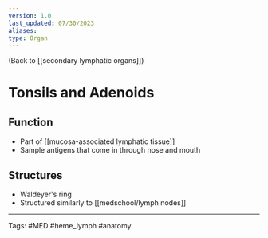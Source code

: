 ```yaml
---
version: 1.0
last_updated: 07/30/2023
aliases: 
type: Organ
---
```


(Back to [[secondary lymphatic organs]])

# Tonsils and Adenoids

## Function
- Part of [[mucosa-associated lymphatic tissue]]
- Sample antigens that come in through nose and mouth

## Structures
- Waldeyer's ring
- Structured similarly to [[medschool/lymph nodes]]

---
Tags: #MED #heme_lymph #anatomy 